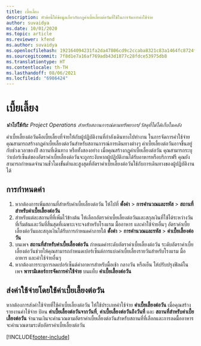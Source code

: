 ```yaml
---
title: เบี้ยเลี้ยง
description: หัวข้อนี้ให้ข้อมูลเกี่ยวกับกฎค่าเบี้ยเลี้ยงต่อวันที่ใช้ในการจัดการค่าใช้จ่าย
author: suvaidya
ms.date: 10/01/2020
ms.topic: article
ms.reviewer: kfend
ms.author: suvaidya
ms.openlocfilehash: 192164094231fa2da47806cd9c2ccaba8321c83a1464fc8724fa0d0a7618660f
ms.sourcegitcommit: 7f8d1e7a16af769adb43d1877c28fdce53975db8
ms.translationtype: HT
ms.contentlocale: th-TH
ms.lasthandoff: 08/06/2021
ms.locfileid: "6986424"
---
```

# <a name="per-diems"></a>เบี้ยเลี้ยง

_**นำไปใช้กับ:** Project Operations สำหรับสถานการณ์ตามทรัพยากร/วัสดุที่ไม่ได้เก็บในคลัง_


ค่าเบี้ยเลี้ยงต่อวันคือเบี้ยเลี้ยงที่จ่ายให้กับผู้ปฏิบัติงานที่กำลังเดินทางไปทำงาน ในการจัดการค่าใช้จ่าย คุณสามารถสร้างกฎค่าเบี้ยเลี้ยงต่อวันสำหรับสถานการณ์การเดินทางต่างๆ ค่าเบี้ยเลี้ยงต่อวันอาจขึ้นอยู่กับช่วงเวลาของปี สถานที่เดินทาง หรือทั้งสองอย่าง เมื่อคุณสร้างกฎค่าเบี้ยเลี้ยงต่อวัน คุณสามารถระบุว่าเปอร์เซ็นต์ของอัตราค่าเบี้ยเลี้ยงต่อวันจะถูกระงับหากผู้ปฏิบัติงานได้รับอาหารหรือบริการฟรี คุณยังสามารถกำหนดจำนวนชั่วโมงขั้นต่ำและสูงสุดที่อัตราค่าเบี้ยเลี้ยงต่อวันใช้กับการเดินทางของผู้ปฏิบัติงานได้

## <a name="configuration"></a>การกำหนดค่า 

1. หากต้องการเพิ่มสถานที่สำหรับค่าเบี้ยเลี้ยงต่อวัน ให้ไปที่ **ตั้งค่า** > **การคำนวณและรหัส** > **สถานที่สำหรับค่าเบี้ยเลี้ยงต่อวัน**
2. สำหรับแต่ละสถานที่ที่เพิ่มไว้ข้างต้น ให้เลือกอัตราค่าเบี้ยเลี้ยงต่อวันและสกุลเงินที่ใช้ได้ระหว่างวันที่เริ่มต้นและวันที่สิ้นสุดที่เฉพาะเจาะจงสำหรับโรงแรม มื้ออาหาร และค่าใช้จ่ายอื่นๆ อัตราค่าเบี้ยเลี้ยงต่อวันและสกุลเงินได้รับการกำหนดค่าภายใต้ **ตั้งค่า** > **การคำนวณและรหัส** > **ค่าเบี้ยเลี้ยงต่อวัน**
3. บนเพจ **สถานที่สำหรับค่าเบี้ยเลี้ยงต่อวัน** กำหนดค่าระดับอัตราค่าเบี้ยเลี้ยงต่อวัน ระดับอัตราค่าเบี้ยเลี้ยงต่อวันช่วยให้คุณสามารถกำหนดเปอร์เซ็นต์การแบ่งค่าเบี้ยเลี้ยงรายวันสำหรับโรงแรม มื้ออาหาร และค่าใช้จ่ายอื่นๆ 
4. หากต้องการระบุการลดเปอร์เซ็นต์ค่าอาหารสำหรับมื้อเช้า กลางวัน หรือเย็น ให้ปรับปรุงฟิลด์ในเพจ **พารามิเตอร์การจัดการค่าใช้จ่าย** บนแท็บ **ค่าเบี้ยเลี้ยงต่อวัน** 
    
## <a name="submit-expenses-using-per-diem"></a>ส่งค่าใช้จ่ายโดยใช้ค่าเบี้ยเลี้ยงต่อวัน
หากต้องการส่งค่าใช้จ่ายที่ใช้ค่าเบี้ยเลี้ยงต่อวัน ให้ใช้ประเภทค่าใช้จ่าย **ค่าเบี้ยเลี้ยงต่อวัน** เมื่อคุณสร้างรายงานค่าใช้จ่าย ป้อน **ค่าเบี้ยเลี้ยงต่อวันจากวันที่**, **ค่าเบี้ยเลี้ยงต่อวันถึงวันที่** และ **สถานที่สำหรับค่าเบี้ยเลี้ยงต่อวัน** จำนวนเงินจะคำนวณตามอัตราค่าเบี้ยเลี้ยงต่อวันสำหรับสถานที่ที่เลือกและการลดมื้ออาหารจะคำนวณตามระดับอัตราค่าเบี้ยเลี้ยงต่อวัน


[!INCLUDE[footer-include](../includes/footer-banner.md)]